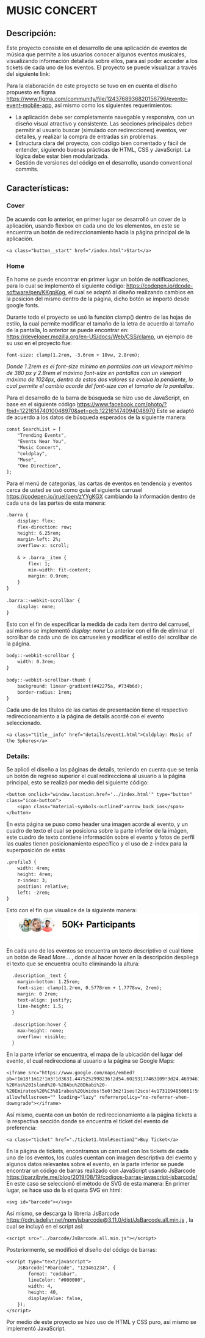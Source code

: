 # MUSIC CONCERT
## Descripción:
Este proyecto consiste en el desarrollo de una aplicación de eventos de música que permite a los usuarios conocer algunos eventos musicales, visualizando información detallada sobre ellos, para así poder acceder a los tickets de cada uno de los eventos. El proyecto se puede visualizar a través del siguiente link: 

Para la elaboración de este proyecto se tuvo en en cuenta el diseño propuesto en figma https://www.figma.com/community/file/1243768936820156796/evento-event-mobile-app, así mismo como los siguientes requerimientos:
- La aplicación debe ser completamente navegable y responsiva, con un diseño visual atractivo y consistente. Las secciones principales deben permitir al usuario buscar (simulado con redirecciones) eventos, ver detalles, y realizar la compra de entradas sin problemas.
- Estructura clara del proyecto, con código bien comentado y fácil de entender, siguiendo buenas prácticas de HTML, CSS y JavaScript. La lógica debe estar bien modularizada.
- Gestión de versiones del código en el desarrollo, usando conventional commits.
## Características:
### Cover
De acuerdo con lo anterior, en primer lugar se desarrolló un cover de la aplicación, usando flexbox en cada uno de los elementos, en este se encuentra un botón de redireccionamiento hacia la página principal de la aplicación.
```
<a class="button__start" href="/index.html">Start</a>
```
### Home
En home se puede encontrar en primer lugar un botón de notificaciones, para lo cual se implementó el siguiente código: https://codepen.io/dcode-software/pen/KKgpKog, el cual se adaptó al diseño realizando cambios en la posición del mismo dentro de la página, dicho botón se importó desde google fonts.

Durante todo el proyecto se usó la función clamp() dentro de las hojas de estilo, la cual permite modificar el tamaño de la letra de acuerdo al tamaño de la pantalla, lo anterior se puede encontrar en: https://developer.mozilla.org/en-US/docs/Web/CSS/clamp, un ejemplo de su uso en el proyecto fue: 
```
font-size: clamp(1.2rem, -3.6rem + 10vw, 2.8rem);
```
_Donde 1.2rem es el font-size mínimo en pantallas con un viewport mínimo de 380 px y 2.8rem el máximo font-size en pantallas con un viewport máximo de 1024px, dentro de estos dos valores se evalua la pendiente, lo cual permite el cambio acorde del font-size con el tamaño de la pantallas._

Para el desarrollo de la barra de búsqueda se hizo uso de JavaScript, en base en el siguiente código https://www.facebook.com/photo/?fbid=122161474010048970&set=pcb.122161474094048970
Este se adaptó de acuerdo a los datos de búsqueda esperados de la siguiente manera: 
```
const SearchList = [
    "Trending Events",
    "Events Near You",
    "Music Concert",
    "coldplay",
    "Muse", 
    "One Direction",
];
```

Para el menú de categorías, las cartas de eventos en tendencia y eventos cerca de usted se usó como guía el siguiente carrusel https://codepen.io/jruel/pen/zYYgKGX cambiando la información dentro de cada una de las partes de esta manera:
```
.barra {
    display: flex;
    flex-direction: row;
    height: 6.25rem;
    margin-left: 2%;
    overflow-x: scroll;

    & > .barra__item {
        flex: 1;
        min-width: fit-content;
        margin: 0.9rem;
    }
}

.barra::-webkit-scrollbar {
    display: none;
}
```
Esto con el fin de especificar la medida de cada item dentro del carrusel, así mismo se implementó _display: none_ Lo anterior con el fin de eliminar el scrollbar de cada uno de los carruseles y modificar el estilo del scrollbar de la página.
```
body::-webkit-scrollbar {
    width: 0.3rem;
}

body::-webkit-scrollbar-thumb {
    background: linear-gradient(#42275a, #734b6d);
    border-radius: 1rem;
}
```
Cada uno de los títulos de las cartas de presentación tiene el respectivo redireccionamiento a la página de details acordé con el evento seleccionado.
```
<a class="title__info" href="details/event1.html">Coldplay: Music of the Spheres</a>
```
### Details:
Se aplicó el diseño a las páginas de details, teniendo en cuenta que se tenía un botón de regreso superior el cual redirecciona al usuario a la página principal, esto se realizó por medio del siguiente código:
```
<button onclick="window.location.href='../index.html'" type="button" class="icon-button">
    <span class="material-symbols-outlined">arrow_back_ios</span>
</button>
```
En esta página se puso como header una imagen acorde al evento, y un cuadro de texto el cual se posiciona sobre la parte inferior de la imágen, este cuadro de texto contiene información sobre el evento y fotos de perfil las cuales tienen posicionamiento específico y el uso de z-index para la superposición de estás
```
.profile3 {
    width: 4rem;
    height: 4rem;
    z-index: 3;
    position: relative;
    left: -2rem;
}
```
Esto con el fin que visualice de la siguiente manera:
![alt text](/images/image.png)

En cada uno de los eventos se encuentra un texto descriptivo el cual tiene un botón de Read More… , donde al hacer hover en la descripción despliega el texto que se encuentra oculto eliminando la altura:
```
  .description__text {
    margin-bottom: 1.25rem;
    font-size: clamp(1.2rem, 0.5778rem + 1.7778vw, 2rem);
    margin: 0 2rem;
    text-align: justify;
    line-height: 1.5;
  }

  .description:hover {
    max-height: none;
    overflow: visible;
  }
```
En la parte inferior se encuentra, el mapa de la ubicación del lugar del evento, el cual redirecciona al usuario a la página se Google Maps:
```
<iframe src="https://www.google.com/maps/embed?pb=!1m18!1m12!1m3!1d3631.4475252998236!2d54.60293177463109!3d24.469946160774036!2m3!1f0!2f0!3f0!3m2!1i1024!2i768!4f13.1!3m3!1m2!1s0x3e5e4586238307c7%3A0x1c5f17a631904450!2sYas%20Marina%20Circuit%20-%20Yas%20Island%20-%20Abu%20Dhabi%20-%20Emiratos%20%C3%81rabes%20Unidos!5e0!3m2!1ses!2sco!4v1731194850061!5m2!1ses!2sco" allowfullscreen="" loading="lazy" referrerpolicy="no-referrer-when-downgrade"></iframe>
```
Así mismo, cuenta con un botón de redireccionamiento a la página tickets a la respectiva sección donde se encuentra el ticket del evento de preferencia:
```
<a class="ticket" href="./ticket1.html#section2">Buy Ticket</a>
```
En la página de tickets, encontramos un carrusel con los tickets de cada uno de los eventos, los cuales cuentan con imagen descriptiva del evento y algunos datos relevantes sobre el evento, en la parte inferior se puede encontrar un código de barras realizado con JavaScript usando JsBarcode
https://parzibyte.me/blog/2019/08/19/codigos-barras-javascript-jsbarcode/
En este caso se seleccionó el método de SVG de esta manera:
En primer lugar, se hace uso de la etiqueta SVG en html:
```
<svg id="barcode"></svg>
```
Así mismo, se descarga la libreria JsBarcode https://cdn.jsdelivr.net/npm/jsbarcode@3.11.0/dist/JsBarcode.all.min.js , la cual se incluyó en el script así:
```
<script src="../barcode/JsBarcode.all.min.js"></script>
```
Posteriormente, se modificó el diseño del código de barras:
```
<script type="text/javascript">
    JsBarcode("#barcode", "123461234", {
        format: "codabar",
        lineColor: "#000000",
        width: 4,
        height: 40,
        displayValue: false,
    });
</script>
```

Por medio de este proyecto se hizo uso de HTML y CSS puro, así mismo se implementó JavaScript.


